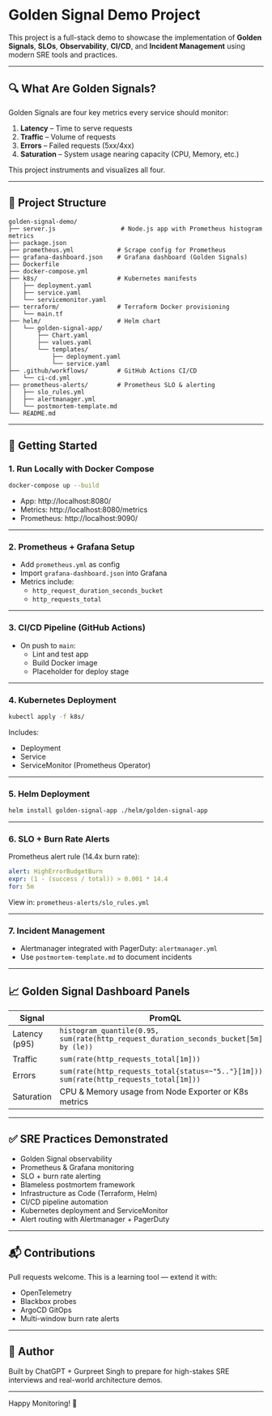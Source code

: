 # Golden Signal Demo Project

This project is a full-stack demo to showcase the implementation of **Golden Signals**, **SLOs**, **Observability**, **CI/CD**, and **Incident Management** using modern SRE tools and practices.

---

## 🔍 What Are Golden Signals?

Golden Signals are four key metrics every service should monitor:

1. **Latency** – Time to serve requests
2. **Traffic** – Volume of requests
3. **Errors** – Failed requests (5xx/4xx)
4. **Saturation** – System usage nearing capacity (CPU, Memory, etc.)

This project instruments and visualizes all four.

---

## 🧱 Project Structure

```
golden-signal-demo/
├── server.js                  # Node.js app with Prometheus histogram metrics
├── package.json
├── prometheus.yml            # Scrape config for Prometheus
├── grafana-dashboard.json    # Grafana dashboard (Golden Signals)
├── Dockerfile
├── docker-compose.yml
├── k8s/                      # Kubernetes manifests
│   ├── deployment.yaml
│   ├── service.yaml
│   └── servicemonitor.yaml
├── terraform/                # Terraform Docker provisioning
│   └── main.tf
├── helm/                     # Helm chart
│   └── golden-signal-app/
│       ├── Chart.yaml
│       ├── values.yaml
│       └── templates/
│           ├── deployment.yaml
│           └── service.yaml
├── .github/workflows/        # GitHub Actions CI/CD
│   └── ci-cd.yml
├── prometheus-alerts/        # Prometheus SLO & alerting
│   ├── slo_rules.yml
│   ├── alertmanager.yml
│   └── postmortem-template.md
└── README.md
```

---

## 🚀 Getting Started

### 1. **Run Locally with Docker Compose**

```bash
docker-compose up --build
```

- App: http://localhost:8080/
- Metrics: http://localhost:8080/metrics
- Prometheus: http://localhost:9090/

---

### 2. **Prometheus + Grafana Setup**

- Add `prometheus.yml` as config
- Import `grafana-dashboard.json` into Grafana
- Metrics include:
  - `http_request_duration_seconds_bucket`
  - `http_requests_total`

---

### 3. **CI/CD Pipeline (GitHub Actions)**

- On push to `main`:
  - Lint and test app
  - Build Docker image
  - Placeholder for deploy stage

---

### 4. **Kubernetes Deployment**

```bash
kubectl apply -f k8s/
```

Includes:
- Deployment
- Service
- ServiceMonitor (Prometheus Operator)

---

### 5. **Helm Deployment**

```bash
helm install golden-signal-app ./helm/golden-signal-app
```

---

### 6. **SLO + Burn Rate Alerts**

Prometheus alert rule (14.4x burn rate):

```yaml
alert: HighErrorBudgetBurn
expr: (1 - (success / total)) > 0.001 * 14.4
for: 5m
```

View in: `prometheus-alerts/slo_rules.yml`

---

### 7. **Incident Management**

- Alertmanager integrated with PagerDuty: `alertmanager.yml`
- Use `postmortem-template.md` to document incidents

---

## 📈 Golden Signal Dashboard Panels

| Signal      | PromQL |
|-------------|--------|
| Latency (p95) | `histogram_quantile(0.95, sum(rate(http_request_duration_seconds_bucket[5m])) by (le))` |
| Traffic      | `sum(rate(http_requests_total[1m]))` |
| Errors       | `sum(rate(http_requests_total{status=~"5.."}[1m])) / sum(rate(http_requests_total[1m]))` |
| Saturation   | CPU & Memory usage from Node Exporter or K8s metrics |

---

## ✅ SRE Practices Demonstrated

- Golden Signal observability
- Prometheus & Grafana monitoring
- SLO + burn rate alerting
- Blameless postmortem framework
- Infrastructure as Code (Terraform, Helm)
- CI/CD pipeline automation
- Kubernetes deployment and ServiceMonitor
- Alert routing with Alertmanager + PagerDuty

---

## 📬 Contributions

Pull requests welcome. This is a learning tool — extend it with:
- OpenTelemetry
- Blackbox probes
- ArgoCD GitOps
- Multi-window burn rate alerts

---

## 🧠 Author

Built by ChatGPT + Gurpreet Singh to prepare for high-stakes SRE interviews and real-world architecture demos.

---

Happy Monitoring! 🚀
